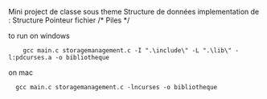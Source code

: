 Mini project de classe sous theme Structure de données
implementation de : Structure
                    Pointeur
                    fichier
                    /* Piles */

to run on windows 
```
    gcc main.c storagemanagement.c -I ".\include\" -L ".\lib\" -l:pdcurses.a -o bibliotheque
```
on mac
```
  gcc main.c storagemanagement.c -lncurses -o bibliotheque
```
